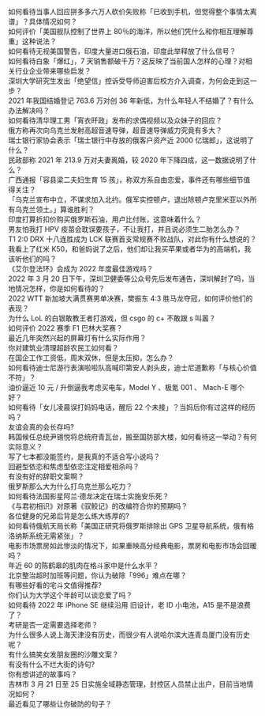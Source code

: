 如何看待当事人回应拼多多六万人砍价失败称「已收到手机，但觉得整个事情太离谱」？具体情况如何？  
如何评价「美国舰队控制了世界上 80％的海洋，所以他们凭什么和你相互理解尊重」这种说法？  
如何看待无视美国警告，印度大量进口俄石油，印度此举释放了什么信号？  
如何看待白象「爆红」，7 天销售额破千万？这反映了当前国人怎样的心理？对相关行业企业带来哪些启发？  
深圳大学研究生发出「绝望信」控诉受导师迫害后校方介入调查，为何会走到这一步？  
2021 年我国结婚登记 763.6 万对创 36 年新低，为什么年轻人不结婚了？有什么办法解决吗？  
如何看待清华理工男「宵衣旰政」发布的求偶视频以及众妹子的回应？  
俄方称再次向乌克兰发射高超音速导弹，超音速导弹威力究竟有多大？  
瑞士银行家协会表示「瑞士银行中存放的俄客户资产近 2000 亿瑞郎」，这说明了什么？  
民政部称 2021 年 213.9 万对夫妻离婚，较 2020 年下降四成，这一数据说明了什么？  
广西通报「容县梁二夫妇生育 15 孩」，称双方系自由恋爱，事件还有哪些细节值得关注？  
「乌克兰宣布中立，不谋求加入北约。俄军实控顿卢，退出除顿卢克里米亚以外所有乌克兰领土。」算谁胜利？  
印度打算折扣价购买俄罗斯石油，用卢比付账，这意味着什么？  
男友怕我打 HPV 疫苗会耽误要孩子，不让我打，并且说必须生二胎怎么办？  
T1 2:0 DRX 十八连胜成为 LCK 联赛首支常规赛不败战队，对此你有什么想说的？  
我看上了红米 K50，和爸妈说了之后，他们却让我买苹果或者华为的高端机，我该听他们的吗？  
《艾尔登法环》会成为 2022 年度最佳游戏吗？  
2022 年 3 月 20 日下午，深圳卫健委等公众号先后发布通告，深圳解封了吗，当地情况怎样，你是如何看待的？  
2022 WTT 新加坡大满贯赛男单决赛，樊振东 4:3 胜马龙夺冠，如何评价他们的表现？  
为什么 LoL 的白银敢教王者打游戏，但 csgo 的 c+ 不敢跟 s 叫嚣？  
如何评价 2022 赛季 F1 巴林大奖赛？  
最近几年突然兴起的屏幕灯有什么实际作用？  
你对建筑业清理超龄农民工如何看？  
在国企工作工资低，周末双休，但是太压抑，怎么办？  
如何看待迪士尼游行表演啦啦队高喊印第安人剥头皮，迪士尼道歉称「与核心价值不符」？  
油价逼近 10 元 / 升倒逼我考虑买电车，Model Y 、极氪 001 、 Mach-E 哪个好？  
如何看待「女儿凌晨误打妈妈电话，醒后 22 个未接」？当妈后你有过这样的经历吗？  
友谊会真的会长存吗?  
韩国候任总统尹锡悦将总统府青瓦台，搬至国防部大楼，如何看待这一举动？有何实际意义？  
写了七本都没能签约，是我真的不适合写小说吗？  
回避型依恋和焦虑型依恋注定相爱相杀吗？  
有没有好的辞职文案啊？  
俄罗斯那么大为什么打乌克兰那么吃力？  
如何看待法国影星阿兰·德龙决定在瑞士实施安乐死？  
《与君初相识》对原著《驭鲛记》的改编符合你的预期吗？  
各位健身的兄弟后背是怎么练大练厚的?  
如何看待俄航天局长称「美国正研究将俄罗斯排除出 GPS 卫星导航系统，俄有格洛纳斯系统无需紧张」？  
电影市场票房如此惨淡的情况下，如果重映高分经典电影，票房和电影市场会回暖吗？  
年近 60 的陈鹤皋的肌肉在格斗家中是什么水平？  
北京整治超时加班等问题，你认为破除「996」难点在哪？  
有哪些好看的宅斗文值得推荐?  
你们认为大学这个年龄可以谈恋爱了吗？  
如何看待 2022 年 iPhone SE 继续沿用 旧设计，老 ID 小电池，A15 是不是浪费了？  
考研是否一定需要选择老师？  
为什么很多人说上海天津没有历史，而很少有人说哈尔滨大连青岛厦门没有历史呢？  
有什么搞笑女发朋友圈的沙雕文案？  
有没有什么不烂大街的诗句?  
你有想讲述的故事吗？  
吉林市 3 月 21 日至 25 日实施全域静态管理，封控区人员禁止出户，目前当地情况如何？  
最近看见了哪些让你破防的句子？  
